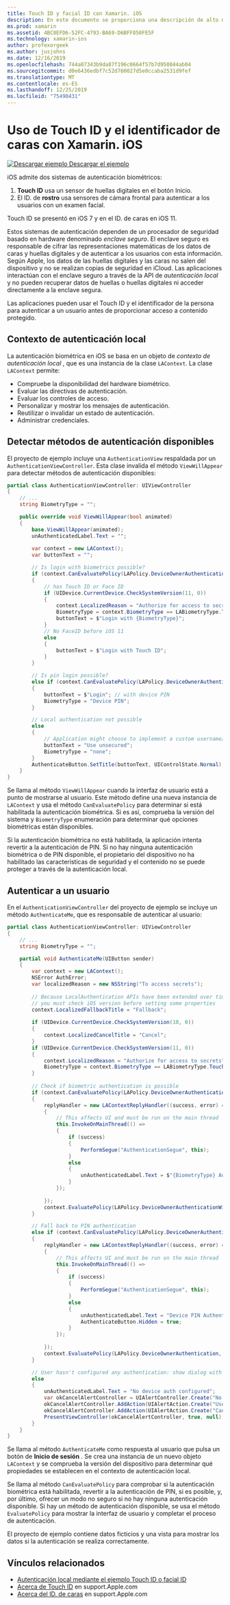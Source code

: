 ```yaml
---
title: Touch ID y facial ID con Xamarin. iOS
description: En este documento se proporciona una descripción de alto nivel de la autenticación biométrica en iOS.
ms.prod: xamarin
ms.assetid: 4BC8EFD6-52FC-4793-BA69-D6BFF850FE5F
ms.technology: xamarin-ios
author: profexorgeek
ms.author: jusjohns
ms.date: 12/16/2019
ms.openlocfilehash: 744a07343b9da87f196c0664f57b7d950844ab04
ms.sourcegitcommit: d0e6436edbf7c52d760027d5e0ccaba2531d9fef
ms.translationtype: MT
ms.contentlocale: es-ES
ms.lasthandoff: 12/25/2019
ms.locfileid: "75490431"
---
```

# <a name="use-touch-id-and-face-id-with-xamarinios"></a>Uso de Touch ID y el identificador de caras con Xamarin. iOS

[![Descargar ejemplo](~/media/shared/download.png) Descargar el ejemplo](https://docs.microsoft.com/samples/xamarin/ios-samples/ios11-faceidsample/)

iOS admite dos sistemas de autenticación biométricos:

1. **Touch ID** usa un sensor de huellas digitales en el botón Inicio.
1. El ID. de **rostro** usa sensores de cámara frontal para autenticar a los usuarios con un examen facial.

Touch ID se presentó en iOS 7 y en el ID. de caras en iOS 11.

Estos sistemas de autenticación dependen de un procesador de seguridad basado en hardware denominado _enclave seguro_. El enclave seguro es responsable de cifrar las representaciones matemáticas de los datos de caras y huellas digitales y de autenticar a los usuarios con esta información. Según Apple, los datos de las huellas digitales y las caras no salen del dispositivo y no se realizan copias de seguridad en iCloud. Las aplicaciones interactúan con el enclave seguro a través de la API de _autenticación local_ y no pueden recuperar datos de huellas o huellas digitales ni acceder directamente a la enclave segura.

Las aplicaciones pueden usar el Touch ID y el identificador de la persona para autenticar a un usuario antes de proporcionar acceso a contenido protegido.

## <a name="local-authentication-context"></a>Contexto de autenticación local

La autenticación biométrica en iOS se basa en un objeto de _contexto de autenticación local_ , que es una instancia de la clase `LAContext`. La clase `LAContext` permite:

- Compruebe la disponibilidad del hardware biométrico.
- Evaluar las directivas de autenticación.
- Evaluar los controles de acceso.
- Personalizar y mostrar los mensajes de autenticación.
- Reutilizar o invalidar un estado de autenticación.
- Administrar credenciales.

## <a name="detect-available-authentication-methods"></a>Detectar métodos de autenticación disponibles

El proyecto de ejemplo incluye una `AuthenticationView` respaldada por un `AuthenticationViewController`. Esta clase invalida el método `ViewWillAppear` para detectar métodos de autenticación disponibles:

```csharp
partial class AuthenticationViewController: UIViewController
{
    // ...
    string BiometryType = "";

    public override void ViewWillAppear(bool animated)
    {
        base.ViewWillAppear(animated);
        unAuthenticatedLabel.Text = "";
    
        var context = new LAContext();
        var buttonText = "";

        // Is login with biometrics possible?
        if (context.CanEvaluatePolicy(LAPolicy.DeviceOwnerAuthenticationWithBiometrics, out var authError1))
        {
            // has Touch ID or Face ID
            if (UIDevice.CurrentDevice.CheckSystemVersion(11, 0))
            {
                context.LocalizedReason = "Authorize for access to secrets"; // iOS 11
                BiometryType = context.BiometryType == LABiometryType.TouchId ? "Touch ID" : "Face ID";
                buttonText = $"Login with {BiometryType}";
            }
            // No FaceID before iOS 11
            else
            {
                buttonText = $"Login with Touch ID";
            }
        }

        // Is pin login possible?
        else if (context.CanEvaluatePolicy(LAPolicy.DeviceOwnerAuthentication, out var authError2))
        {
            buttonText = $"Login"; // with device PIN
            BiometryType = "Device PIN";
        }

        // Local authentication not possible
        else
        {
            // Application might choose to implement a custom username/password
            buttonText = "Use unsecured";
            BiometryType = "none";
        }
        AuthenticateButton.SetTitle(buttonText, UIControlState.Normal);
    }
}
```

Se llama al método `ViewWillAppear` cuando la interfaz de usuario está a punto de mostrarse al usuario. Este método define una nueva instancia de `LAContext` y usa el método `CanEvaluatePolicy` para determinar si está habilitada la autenticación biométrica. Si es así, comprueba la versión del sistema y `BiometryType` enumeración para determinar qué opciones biométricas están disponibles.

Si la autenticación biométrica no está habilitada, la aplicación intenta revertir a la autenticación de PIN. Si no hay ninguna autenticación biométrica o de PIN disponible, el propietario del dispositivo no ha habilitado las características de seguridad y el contenido no se puede proteger a través de la autenticación local.

## <a name="authenticate-a-user"></a>Autenticar a un usuario

En el `AuthenticationViewController` del proyecto de ejemplo se incluye un método `AuthenticateMe`, que es responsable de autenticar al usuario:

```csharp
partial class AuthenticationViewController: UIViewController
{
    // ...
    string BiometryType = "";

    partial void AuthenticateMe(UIButton sender)
    {
        var context = new LAContext();
        NSError AuthError;
        var localizedReason = new NSString("To access secrets");
    
        // Because LocalAuthentication APIs have been extended over time,
        // you must check iOS version before setting some properties
        context.LocalizedFallbackTitle = "Fallback";
    
        if (UIDevice.CurrentDevice.CheckSystemVersion(10, 0))
        {
            context.LocalizedCancelTitle = "Cancel";
        }
        if (UIDevice.CurrentDevice.CheckSystemVersion(11, 0))
        {
            context.LocalizedReason = "Authorize for access to secrets";
            BiometryType = context.BiometryType == LABiometryType.TouchId ? "TouchID" : "FaceID";
        }
    
        // Check if biometric authentication is possible
        if (context.CanEvaluatePolicy(LAPolicy.DeviceOwnerAuthenticationWithBiometrics, out AuthError))
        {
            replyHandler = new LAContextReplyHandler((success, error) =>
            {
                // This affects UI and must be run on the main thread
                this.InvokeOnMainThread(() =>
                {
                    if (success)
                    {
                        PerformSegue("AuthenticationSegue", this);
                    }
                    else
                    {
                        unAuthenticatedLabel.Text = $"{BiometryType} Authentication Failed";
                    }
                });
    
            });
            context.EvaluatePolicy(LAPolicy.DeviceOwnerAuthenticationWithBiometrics, localizedReason, replyHandler);
        }

        // Fall back to PIN authentication
        else if (context.CanEvaluatePolicy(LAPolicy.DeviceOwnerAuthentication, out AuthError))
        {
            replyHandler = new LAContextReplyHandler((success, error) =>
            {
                // This affects UI and must be run on the main thread
                this.InvokeOnMainThread(() =>
                {
                    if (success)
                    {
                        PerformSegue("AuthenticationSegue", this);
                    }
                    else
                    {
                        unAuthenticatedLabel.Text = "Device PIN Authentication Failed";
                        AuthenticateButton.Hidden = true;
                    }
                });
    
            });
            context.EvaluatePolicy(LAPolicy.DeviceOwnerAuthentication, localizedReason, replyHandler);
        }

        // User hasn't configured any authentication: show dialog with options
        else
        {
            unAuthenticatedLabel.Text = "No device auth configured";
            var okCancelAlertController = UIAlertController.Create("No authentication", "This device does't have authentication configured.", UIAlertControllerStyle.Alert);
            okCancelAlertController.AddAction(UIAlertAction.Create("Use unsecured", UIAlertActionStyle.Default, alert => PerformSegue("AuthenticationSegue", this)));
            okCancelAlertController.AddAction(UIAlertAction.Create("Cancel", UIAlertActionStyle.Cancel, alert => Console.WriteLine("Cancel was clicked")));
            PresentViewController(okCancelAlertController, true, null);
        }
    } 
}
```

Se llama al método `AuthenticateMe` como respuesta al usuario que pulsa un botón de **Inicio de sesión** . Se crea una instancia de un nuevo objeto `LAContext` y se comprueba la versión del dispositivo para determinar qué propiedades se establecen en el contexto de autenticación local.

Se llama al método `CanEvaluatePolicy` para comprobar si la autenticación biométrica está habilitada, revertir a la autenticación de PIN, si es posible, y, por último, ofrecer un modo no seguro si no hay ninguna autenticación disponible. Si hay un método de autenticación disponible, se usa el método `EvaluatePolicy` para mostrar la interfaz de usuario y completar el proceso de autenticación.

El proyecto de ejemplo contiene datos ficticios y una vista para mostrar los datos si la autenticación se realiza correctamente.

## <a name="related-links"></a>Vínculos relacionados

- [Autenticación local mediante el ejemplo Touch ID o facial ID](https://docs.microsoft.com/samples/xamarin/ios-samples/ios11-faceidsample/)
- [Acerca de Touch ID](https://support.apple.com/en-us/HT204587) en support.Apple.com
- [Acerca del ID. de caras](https://support.apple.com/en-us/HT208108) en support.Apple.com
